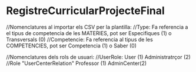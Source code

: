 # RegistreCurricularProjecteFinal
//Nomenclatures al importar els CSV per la plantilla:
//Type: Fa referencia a el tipus de competencia de les MATERIES, pot ser Especifiques (1) o Transversals (0)
//Competencie: Fa referencia al tipus de les COMPETENCIES, pot ser Competencia (1) o Saber (0) 

//Nomenclatures dels rols de usuari:
//UserRole: User (1) Administratrçor (2)
//Role "UserCenterRelation" Professor (1) AdminCenter(2)